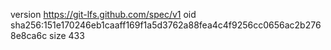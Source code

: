 version https://git-lfs.github.com/spec/v1
oid sha256:151e170246eb1caaff169f1a5d3762a88fea4c4f9256cc0656ac2b2768e8ca6c
size 433
